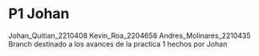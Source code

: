 # P1 Johan
Johan_Quitian_2210408
Kevin_Roa_2204658
Andres_Molinares_2210435
Branch destinado a los avances de la practica 1 hechos por Johan
